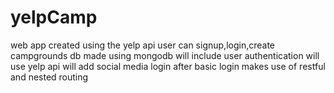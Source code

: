 # yelpCamp
web app created using the yelp api
user can signup,login,create campgrounds
db made using mongodb
will include user authentication
will use yelp api
will add social media login after basic login
makes use of restful and nested routing